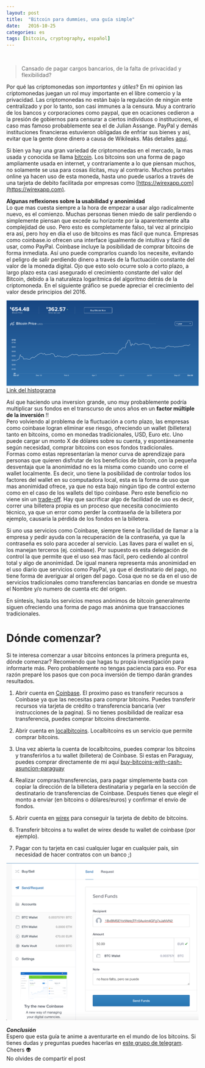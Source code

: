 ```yaml
---
layout: post
title:  "Bitcoin para dummies, una guía simple"
date:   2016-10-25
categories: es
tags: [bitcoin, cryptography, español]
---
```

<div class="fb-like" data-href="http://karlheinzniebuhr.github.io/es/2016/10/25/bitcoins-for-dummies/" data-layout="button_count" data-action="recommend" data-size="small" data-show-faces="true" data-share="true"></div><br>

>Cansado de pagar cargos bancarios, de la falta de privacidad y flexibilidad?  

Por qué las criptomonedas son *importantes* y *útiles*?
En mi opinion las criptomonedas juegan un rol muy importante en el libre comercio y la privacidad. Las criptomonedas no están bajo la regulación de ningún ente centralizado y por lo tanto, son casi immunes a la censura. Muy a contrario de los bancos y corporaciones como paypal, que en ocaciones cedieron a la presión de gobiernos para censurar a ciertos individuos o instituciones, el caso mas famoso probablemente sea el de Julian Assange. PayPal y demás instituciones financieras estuvieron obligadas de enfriar sus bienes y así, evitar que la gente done dinero a causa de Wikileaks. Más detalles [aquí](https://www.wired.com/2010/12/paypal-wikileaks/).
<!--more-->
Si bien ya hay una gran variedad de criptomonedas en el mercado, la mas usada y conocida se llama [bitcoin](https://es.wikipedia.org/wiki/Bitcoin). Los bitcoins son una forma de pago ampliamente usada en internet, y contrariamente a lo que piensan muchos, no solamente se usa para cosas ilícitas, muy al contrario. Muchos portales online ya hacen uso de esta moneda, hasta uno puede usarlos a través de una tarjeta de debito facilitada por empresas como [https://wirexapp.com](https://wirexapp.com).

**Algunas reflexiones sobre la usabilidad y anonimidad**  
Lo que mas cuesta siempre a la hora de empezar a usar algo radicalmente nuevo, es el comienzo. Muchas personas tienen miedo de salir perdiendo o simplemente piensan que excede su horizonte por la aparentemente alta complejidad de uso. Pero esto es completamente falso, tal vez al principio era así, pero hoy en día el uso de bitcoins es mas fácil que nunca. Empresas como coinbase.io ofrecen una interface igualmente de intuitiva y fácil de usar, como PayPal. Coinbase incluye la posibilidad de comprar bitcoins de forma inmediata. Así uno puede comprarlos cuando los necesite, evitando el peligro de salir perdiendo dinero a través de la fluctuación constante del valor de la moneda digital. Ojo que esto solo ocurre solo a corto plazo, a largo plazo esta casi asegurado el crecimiento constante del valor del Bitcoin, debido a la naturaleza logarítmica del algoritmo detrás de la criptomoneda. En el siguiente gráfico se puede apreciar el crecimiento del valor desde principios del 2016.

![](/images/posts/bitcoinvalue.png)
[Link del histograma](https://www.coinbase.com/charts?locale=es)

Así que haciendo una inversion grande, uno muy probablemente podría multiplicar sus fondos en el transcurso de unos años en un **factor múltiple de la inversión** !!  
Pero volviendo al problema de la fluctuación a corto plazo, las empresas como coinbase logran eliminar ese riesgo, ofreciendo un wallet (billetera) tanto en bitcoins, como en monedas tradicionales, USD, Euro etc. Uno puede cargar un monto X de dólares sobre su cuenta, y espontáneamente según necesidad, comprar bitcoins con esos fondos tradicionales.  
Formas como estas representarían la menor curva de aprendizaje para personas que quieren disfrutar de los beneficios de bitcoin, con la pequeña desventaja que la anonimidad no es la misma como cuando uno corre el wallet localmente. Es decir, uno tiene la posibilidad de controlar todos los factores del wallet en su computadora local, esta es la forma de uso que mas anonimidad ofrece, ya que no esta bajo ningún tipo de control externo como en el caso de los wallets del tipo coinbase. Pero este beneficio no viene sin un [trade-off](https://es.wikipedia.org/wiki/Trade-off). Hay que sacrificar algo de facilidad de uso es decir, correr una billetera propia es un proceso que necesita conocimiento técnico, ya que un error como perder la contraseña de la billetera por ejemplo, causaría la pérdida de los fondos en la billetera.  

Si uno usa servicios como Coinbase, siempre tiene la facilidad de llamar a la empresa y pedir ayuda con la recuperación de la contraseña, ya que la contraseña es solo para acceder al servicio. Las llaves para el wallet en si, los manejan terceros (ej. coinbase). Por supuesto es esta delegación de control la que permite que el uso sea mas fácil, pero cediendo al control total y algo de anonimidad. De igual manera representa más anonimidad en el uso diario que servicios como PayPal, ya que el destinatario del pago, no tiene forma de averiguar al origen del pago. Cosa que no se da en el uso de servicios tradicionales como transferencias bancarias en donde se muestra el Nombre y/o numero de cuenta etc del origen.

En síntesis, hasta los servicios menos anónimos de bitcoin generalmente siguen ofreciendo una forma de pago mas anónima que transacciones tradicionales.

# Dónde comenzar?
Si te interesa comenzar a usar bitcoins entonces la primera pregunta es, dónde comenzar?
Recomiendo que hagas tu propia investigación para informarte más. Pero probablemente no tengas paciencia para eso. Por esa razón preparé los pasos que con poca inversión de tiempo darán grandes resultados.

1. Abrir cuenta en [Coinbase](https://www.coinbase.com/join/579dfd99b42f8d53684446bd).
El proximo paso es transferir recursos a Coinbase ya que las necesitas para comprar bitcoins. Puedes transferir recursos via tarjeta de crédito o transferencia bancaria (ver instrucciones de la pagina).
Si no tienes posibilidad de realizar esa transferencia, puedes comprar bitcoins directamente.

3. Abrir cuenta en [localbitcoins](https://localbitcoins.com/?ch=7kwx). Localbitcoins es un servicio que permite comprar bitcoins.

4. Una vez abierta la cuenta de localbitcoins, puedes comprar los bitcoins y transferirlos a tu wallet (billetera) de Coinbase. Si estas en Paraguay, puedes comprar directamente de mi aquí [buy-bitcoins-with-cash-asuncion-paraguay](https://localbitcoins.com/ad/384248/buy-bitcoins-with-cash-asuncion-paraguay)

5. Realizar compras/transferencias, para pagar simplemente basta con copiar la dirección de la billetera destinataria y pegarla en la sección de destinatario de transferencias de Coinbase. Después tienes que elegir el monto a enviar (en bitcoins o dólares/euros) y confirmar el envío de fondos.

6. Abrir cuenta en [wirex](https://wirexapp.com) para conseguir la tarjeta de debito de bitcoins.

7. Transferir bitcoins a tu wallet de wirex desde tu wallet de coinbase (por ejemplo).

8. Pagar con tu tarjeta en casi cualquier lugar en cualquier país, sin necesidad de hacer contratos con un banco ;)

![](/images/posts/coinbase.png)

***Conclusión***  
Espero que esta guía te anime a aventurarte en el mundo de los bitcoins. Si tienes dudas y preguntas puedes hacerlas en [este grupo de telegram](https://telegram.me/joinchat/AZH_dz6m8CDg5dH20JBR2A).  
Cheers 👽  
No olvides de compartir el post  
